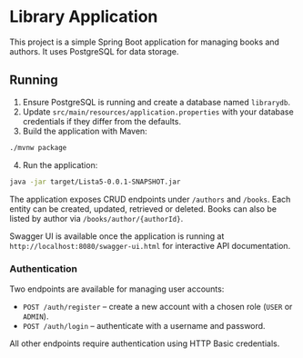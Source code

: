 # Library Application

This project is a simple Spring Boot application for managing books and authors. It uses PostgreSQL for data storage.

## Running

1. Ensure PostgreSQL is running and create a database named `librarydb`.
2. Update `src/main/resources/application.properties` with your database credentials if they differ from the defaults.
3. Build the application with Maven:

```bash
./mvnw package
```

4. Run the application:

```bash
java -jar target/Lista5-0.0.1-SNAPSHOT.jar
```

The application exposes CRUD endpoints under `/authors` and `/books`. Each entity can be created, updated, retrieved or deleted. Books can also be listed by author via `/books/author/{authorId}`.

Swagger UI is available once the application is running at `http://localhost:8080/swagger-ui.html` for interactive API documentation.

### Authentication

Two endpoints are available for managing user accounts:

* `POST /auth/register` &ndash; create a new account with a chosen role (`USER` or `ADMIN`).
* `POST /auth/login` &ndash; authenticate with a username and password.

All other endpoints require authentication using HTTP Basic credentials.

